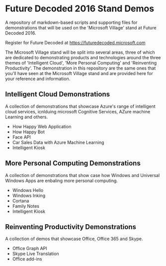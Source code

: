 # Future Decoded 2016 Stand Demos
A repository of markdown-based scripts and supporting files for demonstrations that will be used on the 'Microsoft Village' stand at Future Decoded 2016.

Register for Future Decoded at https://futuredecoded.microsoft.com

The Microsoft Village stand will be split into several areas, three of which are dedicated to demonstrating products and technologies around the three themes of 'Intelligent Cloud', 'More Personal Computing' and 'Reinventing Productivity'. The demonstration in this repository are the same ones that you'll have seen at the Microsoft Village stand and are provided here for your reference and information.

## Intelligent Cloud Demonstrations
A collection of demonstrations that showcase Azure's range of intelligent cloud services, icnlduing microsoft Cognitive Services, AZure machine Learning and others.
* How Happy Web Application
* How Happy Bot
* Face API
* Car Sales Data with Azure Machine Learning
* Intelligent Kiosk

## More Personal Computing Demonstrations
A collection of demonstrations that show case how Windows and Universal Windows Apps are enbaling more personal computing.
* Windows Hello
* Windows Inking
* Cortana
* Family Notes
* Intelligent Kiosk

## Reinventing Productivity Demonstrations
A collection of demos that showcase Office, Office 365 and Skype.
* Office Graph API
* Skype Live Translation
* Office add-ins

